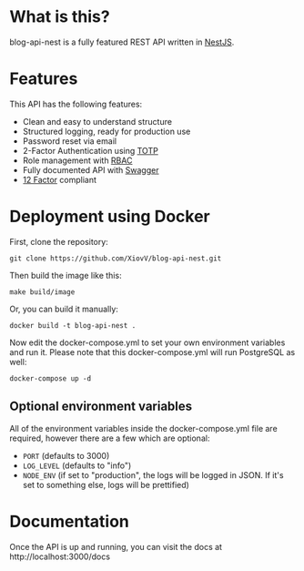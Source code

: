# What is this?
blog-api-nest is a fully featured REST API written in [NestJS](https://nestjs.com/).

# Features
This API has the following features:
- Clean and easy to understand structure
- Structured logging, ready for production use
- Password reset via email
- 2-Factor Authentication using [TOTP](https://en.wikipedia.org/wiki/Time-based_one-time_password)
- Role management with [RBAC](https://en.wikipedia.org/wiki/Role-based_access_control)
- Fully documented API with [Swagger](https://swagger.io/)
- [12 Factor](https://12factor.net/) compliant

# Deployment using Docker
First, clone the repository:
```shell
git clone https://github.com/XiovV/blog-api-nest.git
```
Then build the image like this:
```shell
make build/image
```
Or, you can build it manually:
```shell
docker build -t blog-api-nest .
```
Now edit the docker-compose.yml to set your own environment variables and run it. Please note that this docker-compose.yml will run PostgreSQL as well:
```shell
docker-compose up -d
```
## Optional environment variables
All of the environment variables inside the docker-compose.yml file are required, however there are a few which are optional:
- `PORT` (defaults to 3000)
- `LOG_LEVEL` (defaults to "info")
- `NODE_ENV` (if set to "production", the logs will be logged in JSON. If it's set to something else, logs will be prettified)

# Documentation
Once the API is up and running, you can visit the docs at http://localhost:3000/docs